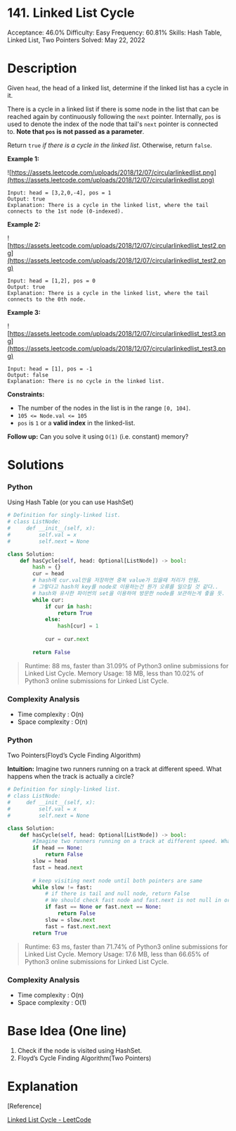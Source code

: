 # 141. Linked List Cycle

Acceptance: 46.0%
Difficulty: Easy
Frequency: 60.81%
Skills: Hash Table, Linked List, Two Pointers
Solved: May 22, 2022

# Description

Given `head`, the head of a linked list, determine if the linked list has a cycle in it.

There is a cycle in a linked list if there is some node in the list that can be reached again by continuously following the `next` pointer. Internally, `pos` is used to denote the index of the node that tail's `next` pointer is connected to. **Note that `pos` is not passed as a parameter**.

Return `true` *if there is a cycle in the linked list*. Otherwise, return `false`.

**Example 1:**

![https://assets.leetcode.com/uploads/2018/12/07/circularlinkedlist.png](https://assets.leetcode.com/uploads/2018/12/07/circularlinkedlist.png)

```
Input: head = [3,2,0,-4], pos = 1
Output: true
Explanation: There is a cycle in the linked list, where the tail connects to the 1st node (0-indexed).

```

**Example 2:**

![https://assets.leetcode.com/uploads/2018/12/07/circularlinkedlist_test2.png](https://assets.leetcode.com/uploads/2018/12/07/circularlinkedlist_test2.png)

```
Input: head = [1,2], pos = 0
Output: true
Explanation: There is a cycle in the linked list, where the tail connects to the 0th node.

```

**Example 3:**

![https://assets.leetcode.com/uploads/2018/12/07/circularlinkedlist_test3.png](https://assets.leetcode.com/uploads/2018/12/07/circularlinkedlist_test3.png)

```
Input: head = [1], pos = -1
Output: false
Explanation: There is no cycle in the linked list.

```

**Constraints:**

- The number of the nodes in the list is in the range `[0, 104]`.
- `105 <= Node.val <= 105`
- `pos` is `1` or a **valid index** in the linked-list.

**Follow up:** Can you solve it using `O(1)` (i.e. constant) memory?

# Solutions

### Python

Using Hash Table (or you can use HashSet)

```python
# Definition for singly-linked list.
# class ListNode:
#     def __init__(self, x):
#         self.val = x
#         self.next = None

class Solution:
    def hasCycle(self, head: Optional[ListNode]) -> bool:
        hash = {}
        cur = head
        # hash에 cur.val만을 저장하면 중복 value가 있을때 처리가 안됨.
        # 그렇다고 hash의 key를 node로 이용하는건 뭔가 오류를 일으킬 것 같다..
        # hash와 유사한 파이썬의 set을 이용하여 방문한 node를 보관하는게 좋을 듯.
        while cur:
            if cur in hash:
                return True
            else:
                hash[cur] = 1
            
            cur = cur.next
        
        return False
```

> Runtime: 88 ms, faster than 31.09% of Python3 online submissions for Linked List Cycle.
Memory Usage: 18 MB, less than 10.02% of Python3 online submissions for Linked List Cycle.
> 

### Complexity Analysis

- Time complexity : O(n)
- Space complexity : O(n)

### Python

Two Pointers(Floyd’s Cycle Finding Algorithm)

**Intuition:** Imagine two runners running on a track at different speed. What happens when the track is actually a circle?

```python
# Definition for singly-linked list.
# class ListNode:
#     def __init__(self, x):
#         self.val = x
#         self.next = None

class Solution:
    def hasCycle(self, head: Optional[ListNode]) -> bool:
        #Imagine two runners running on a track at different speed. What happens when the track is actually a circle?
        if head == None:
            return False
        slow = head
        fast = head.next
        
        # keep visiting next node until both pointers are same
        while slow != fast:
            # if there is tail and null node, return False
            # We should check fast node and fast.next is not null in order to move
            if fast == None or fast.next == None:
                return False
            slow = slow.next
            fast = fast.next.next
        return True
```

> Runtime: 63 ms, faster than 71.74% of Python3 online submissions for Linked List Cycle.
Memory Usage: 17.6 MB, less than 66.65% of Python3 online submissions for Linked List Cycle.
> 

### Complexity Analysis

- Time complexity : O(n)
- Space complexity : O(1)

# Base Idea (One line)

1. Check if the node is visited using HashSet.
2. Floyd’s Cycle Finding Algorithm(Two Pointers)

# Explanation

[Reference]

[Linked List Cycle - LeetCode](https://leetcode.com/problems/linked-list-cycle/solution/)